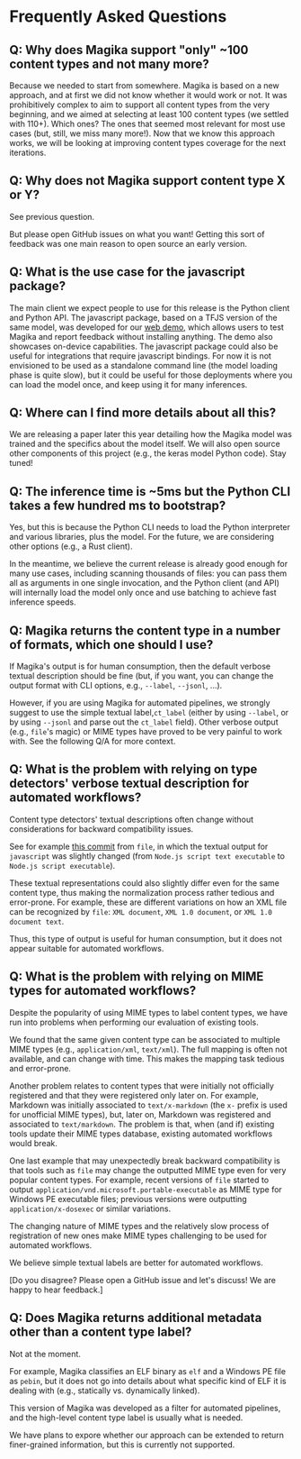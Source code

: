 # Frequently Asked Questions

## Q: Why does Magika support "only" ~100 content types and not many more?

Because we needed to start from somewhere. Magika is based on a new approach, and at first we did not know whether it would work or not. It was prohibitively complex to aim to support all content types from the very beginning, and we aimed at selecting at least 100 content types (we settled with 110+). Which ones? The ones that seemed most relevant for most use cases (but, still, we miss many more!). Now that we know this approach works, we will be looking at improving content types coverage for the next iterations.


## Q: Why does not Magika support content type X or Y?

See previous question.

But please open GitHub issues on what you want! Getting this sort of feedback was one main reason to open source an early version.


## Q: What is the use case for the javascript package?

The main client we expect people to use for this release is the Python client and Python API. The javascript package, based on a TFJS version of the same model, was developed for our [web demo](https://google.github.io/magika/), which allows users to test Magika and report feedback without installing anything. The demo also showcases on-device capabilities. The javascript package could also be useful for integrations that require javascript bindings. For now it is not envisioned to be used as a standalone command line (the model loading phase is quite slow), but it could be useful for those deployments where you can load the model once, and keep using it for many inferences.


## Q: Where can I find more details about all this?

We are releasing a paper later this year detailing how the Magika model was trained and the specifics about the model itself. We will also open source other components of this project (e.g., the keras model Python code). Stay tuned!


## Q: The inference time is ~5ms but the Python CLI takes a few hundred ms to bootstrap?

Yes, but this is because the Python CLI needs to load the Python interpreter and various libraries, plus the model. For the future, we are considering other options (e.g., a Rust client).

In the meantime, we believe the current release is already good enough for many use cases, including scanning thousands of files: you can pass them all as arguments in one single invocation, and the Python client (and API) will internally load the model only once and use batching to achieve fast inference speeds.


## Q: Magika returns the content type in a number of formats, which one should I use?

If Magika's output is for human consumption, then the default verbose textual description should be fine (but, if you want, you can change the output format with CLI options, e.g., `--label`, `--jsonl`, ...).

However, if you are using Magika for automated pipelines, we strongly suggest to use the simple textual label,`ct_label` (either by using `--label`, or by using `--jsonl` and parse out the `ct_label` field). Other verbose output (e.g., `file`'s magic) or MIME types have proved to be very painful to work with. See the following Q/A for more context.


## Q: What is the problem with relying on type detectors' verbose textual description for automated workflows?

Content type detectors' textual descriptions often change without considerations for backward compatibility issues.

See for example [this commit](https://github.com/file/file/commit/a2756aa50fdf7d87ebb14002ffd7609373ea6839) from `file`, in which the textual output for `javascript` was slightly changed (from `Node.js script text executable` to `Node.js script executable`).

These textual representations could also slightly differ even for the same content type, thus making the normalization process rather tedious and error-prone. For example, these are different variations on how an XML file can be recognized by `file`: `XML document`, `XML 1.0 document`, or `XML 1.0 document text`.

Thus, this type of output is useful for human consumption, but it does not appear suitable for automated workflows.


## Q: What is the problem with relying on MIME types for automated workflows?

Despite the popularity of using MIME types to label content types, we have run into problems when performing our evaluation of existing tools.

We found that the same given content type can be associated to multiple MIME types (e.g., `application/xml`, `text/xml`). The full mapping is often not available, and can change with time. This makes the mapping task tedious and error-prone.

Another problem relates to content types that were initially not officially registered and that they were registered only later on. For example, Markdown was initially associated to `text/x-markdown` (the `x-` prefix is used for unofficial MIME types), but, later on, Markdown was registered and associated to `text/markdown`. The problem is that, when (and if) existing tools update their MIME types database, existing automated workflows would break.

One last example that may unexpectedly break backward compatibility is that tools such as `file` may change the outputted MIME type even for very popular content types. For example, recent versions of `file` started to output `application/vnd.microsoft.portable-executable` as MIME type for Windows PE executable files; previous versions were outputting `application/x-dosexec` or similar variations.

The changing nature of MIME types and the relatively slow process of registration of new ones make MIME types challenging to be used for automated workflows.

We believe simple textual labels are better for automated workflows.

[Do you disagree? Please open a GitHub issue and let's discuss! We are happy to hear feedback.]


## Q: Does Magika returns additional metadata other than a content type label?

Not at the moment.

For example, Magika classifies an ELF binary as `elf` and a Windows PE file as `pebin`, but it does not go into details about what specific kind of ELF it is dealing with (e.g., statically vs. dynamically linked).

This version of Magika was developed as a filter for automated pipelines, and the high-level content type label is usually what is needed.

We have plans to expore whether our approach can be extended to return finer-grained information, but this is currently not supported.
